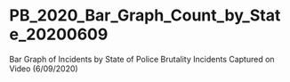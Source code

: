 # PB_2020_Bar_Graph_Count_by_State_20200609
 Bar Graph of Incidents by State of Police Brutality Incidents Captured on Video (6/09/2020)
